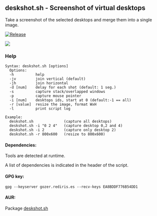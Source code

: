 ## deskshot.sh - Screenshot of virtual desktops

Take a screenshot of the selected desktops and merge them into a single image.

[![Release](https://img.shields.io/github/v/release/daltomi/deskshot)](https://github.com/daltomi/deskshot/releases/latest)

<img src="https://github.com/daltomi/deskshot/raw/master/screenshots/deskshot.png"/>


### Help

```
Syntax: deskshot.sh [options]
  Options:
  -h          help
  -jv         join vertical (default)
  -jh         join horizontal
  -d [num]    delay for each shot (default: 1 seg.)
  -s          capture stack/overlapped windows
  -p          capture mouse pointer
  -i [num]    desktops ids, start at 0 (default:-1 == all)
  -r [value]  resize the image, format WxH
  -l          print script log

Example:
  deskshot.sh              (capture all desktops)
  deskshot.sh -i "0 2 4"   (capture desktop 0,2 and 4)
  deskshot.sh -i 2         (capture only desktop 2)
  deskshot.sh -r 800x600   (resize to 800x600)
```

#### Dependencies:

Tools are detected at runtime.

A list of dependencies is indicated in the header of the script.

#### GPG key:

`gpg --keyserver gozer.rediris.es --recv-keys EA8BDDF776B54DD1`


#### AUR:

Package [deskshot.sh](https://aur.archlinux.org/packages/deskshot.sh)

